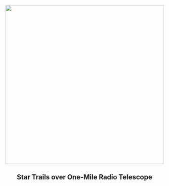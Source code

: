
<p align="center"><img src="https://apod.nasa.gov/apod/image/2509/StarTrailsOne-MileRadioTelescope1050.jpg" width="500" height="500"></p>
<h2 align="center">Star Trails over One-Mile Radio Telescope</h2>
